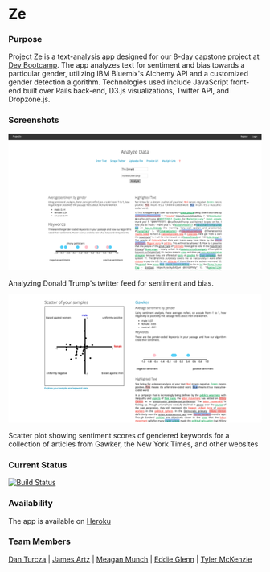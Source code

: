# Ze

### Purpose
Project Ze is a text-analysis app designed for our 8-day capstone project at [Dev Bootcamp](http://devbootcamp.com/locations/chicago). The app analyzes text for sentiment and bias towards a particular gender, utilizing IBM Bluemix's Alchemy API and a customized gender detection algorithm. Technologies used include JavaScript front-end built over Rails back-end, D3.js visualizations, Twitter API, and Dropzone.js.

### Screenshots

![Analyzing Donald Trump's twitter feed for sentiment and bias.](/public/images/project-ze-screenshot-1.png)

Analyzing Donald Trump's twitter feed for sentiment and bias.

![Scatter plot showing sentiment scores of gendered keywords for a collection of articles from Gawker, the New York Times, and other websites](/public/images/project-ze-screenshot-2.png) 

Scatter plot showing sentiment scores of gendered keywords for a collection of articles from Gawker, the New York Times, and other websites

### Current Status

[![Build Status](https://travis-ci.org/datu925/ze.svg?branch=master)](https://travis-ci.org/datu925/ze)


### Availability

The app is available on [Heroku](https://projectze.herokuapp.com)

### Team Members
[Dan Turcza](https://github.com/datu925) |
[James Artz](https://github.com/jelliotartz) |
[Meagan Munch](https://github.com/meaganelizabeth) |
[Eddie Glenn](https://github.com/glen0071) |
[Tyler McKenzie](https://github.com/TylerMcKenzie)